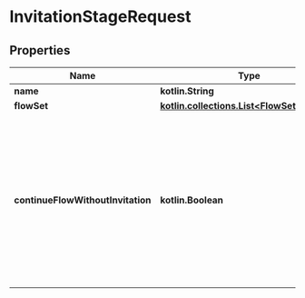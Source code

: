 
# InvitationStageRequest

## Properties
Name | Type | Description | Notes
------------ | ------------- | ------------- | -------------
**name** | **kotlin.String** |  | 
**flowSet** | [**kotlin.collections.List&lt;FlowSetRequest&gt;**](FlowSetRequest.md) |  |  [optional]
**continueFlowWithoutInvitation** | **kotlin.Boolean** | If this flag is set, this Stage will jump to the next Stage when no Invitation is given. By default this Stage will cancel the Flow when no invitation is given. |  [optional]



